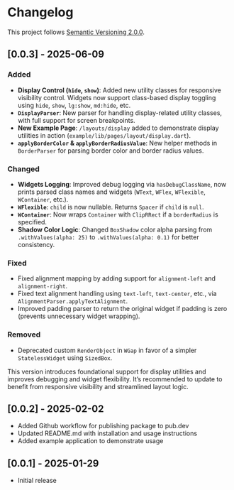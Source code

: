 # Changelog
This project follows [Semantic Versioning 2.0.0](https://semver.org/spec/v2.0.0.html).

## [0.0.3] - 2025-06-09

### Added
- **Display Control (`hide`, `show`)**: Added new utility classes for responsive visibility control. Widgets now support class-based display toggling using `hide`, `show`, `lg:show`, `md:hide`, etc.
- **`DisplayParser`**: New parser for handling display-related utility classes, with full support for screen breakpoints.
- **New Example Page**: `/layouts/display` added to demonstrate display utilities in action (`example/lib/pages/layout/display.dart`).
- **`applyBorderColor` & `applyBorderRadiusValue`**: New helper methods in `BorderParser` for parsing border color and border radius values.

### Changed
- **Widgets Logging**: Improved debug logging via `hasDebugClassName`, now prints parsed class names and widgets (`WText`, `WFlex`, `WFlexible`, `WContainer`, etc.).
- **`WFlexible`**: `child` is now nullable. Returns `Spacer` if `child` is `null`.
- **`WContainer`**: Now wraps `Container` with `ClipRRect` if a `borderRadius` is specified.
- **Shadow Color Logic**: Changed `BoxShadow` color alpha parsing from `.withValues(alpha: 25)` to `.withValues(alpha: 0.1)` for better consistency.

### Fixed
- Fixed alignment mapping by adding support for `alignment-left` and `alignment-right`.
- Fixed text alignment handling using `text-left`, `text-center`, etc., via `AlignmentParser.applyTextAlignment`.
- Improved padding parser to return the original widget if padding is zero (prevents unnecessary widget wrapping).

### Removed
- Deprecated custom `RenderObject` in `WGap` in favor of a simpler `StatelessWidget` using `SizedBox`.

This version introduces foundational support for display utilities and improves debugging and widget flexibility. It’s recommended to update to benefit from responsive visibility and streamlined layout logic.

## [0.0.2] - 2025-02-02
- Added Github workflow for publishing package to pub.dev
- Updated README.md with installation and usage instructions
- Added example application to demonstrate usage

## [0.0.1] - 2025-01-29
- Initial release
